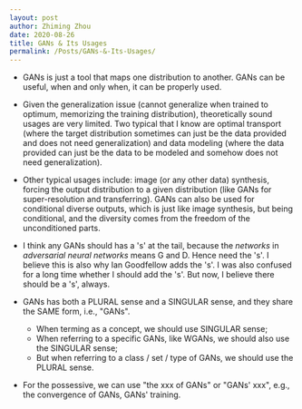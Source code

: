 ```yaml
---
layout: post
author: Zhiming Zhou
date: 2020-08-26
title: GANs & Its Usages
permalink: /Posts/GANs-&-Its-Usages/
---
```


- GANs is just a tool that maps one distribution to another. GANs can be useful, when and only when, it can be properly used. 

- Given the generalization issue (cannot generalize when trained to optimum, memorizing the training distribution), theoretically sound usages are very limited. Two typical that I know are optimal transport (where the target distribution sometimes can just be the data provided and does not need generalization) and data modeling (where the data provided can just be the data to be modeled and somehow does not need generalization). 

- Other typical usages include: image (or any other data) synthesis, forcing the output distribution to a given distribution (like GANs for super-resolution and transferring). GANs can also be used for conditional diverse outputs, which is just like image synthesis, but being conditional, and the diversity comes from the freedom of the unconditioned parts. 

- I think any GANs should has a 's' at the tail, because the *networks* in *adversarial neural networks* means G and D. Hence need the 's'. I believe this is also why Ian Goodfellow adds the 's'. I was also confused for a long time whether I should add the 's'. But now, I believe there should be a 's', always.

- GANs has both a PLURAL sense and a SINGULAR sense, and they share the SAME form, i.e., "GANs".

  - When terming as a concept, we should use SINGULAR sense;
  - When referring to a specific GANs, like WGANs, we should also use the SINGULAR sense;
  - But when referring to a class / set / type of GANs, we should use the PLURAL sense.

<!-- -->
- For the possessive, we can use "the xxx of GANs" or "GANs' xxx", e.g., the convergence of GANs, GANs' training.
